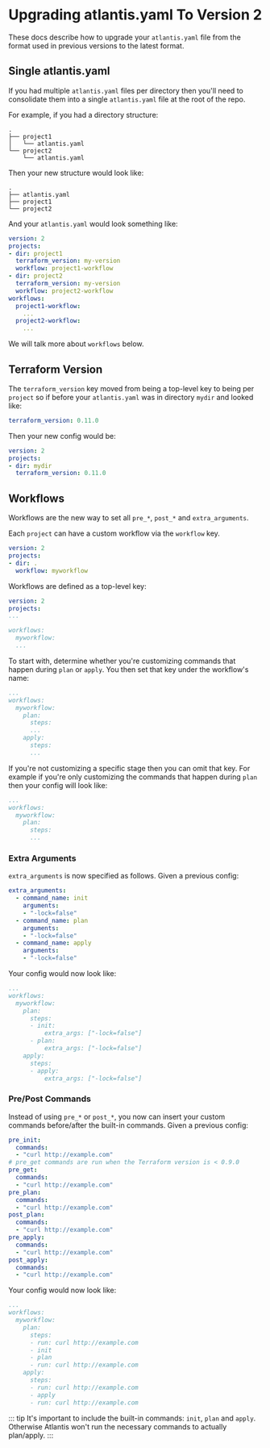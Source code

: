 # Upgrading atlantis.yaml To Version 2
These docs describe how to upgrade your `atlantis.yaml` file from the format used
in previous versions to the latest format.

## Single atlantis.yaml
If you had multiple `atlantis.yaml` files per directory then you'll need to
consolidate them into a single `atlantis.yaml` file at the root of the repo.

For example, if you had a directory structure:
```
.
├── project1
│   └── atlantis.yaml
└── project2
    └── atlantis.yaml
```

Then your new structure would look like:
```
.
├── atlantis.yaml
├── project1
└── project2
```

And your `atlantis.yaml` would look something like:
```yaml
version: 2
projects:
- dir: project1
  terraform_version: my-version
  workflow: project1-workflow
- dir: project2
  terraform_version: my-version
  workflow: project2-workflow
workflows:
  project1-workflow:
    ...
  project2-workflow:
    ...
```

We will talk more about `workflows` below.

## Terraform Version
The `terraform_version` key moved from being a top-level key to being per `project`
so if before your `atlantis.yaml` was in directory `mydir` and looked like:
```yaml
terraform_version: 0.11.0
```

Then your new config would be:
```yaml
version: 2
projects:
- dir: mydir
  terraform_version: 0.11.0
```

## Workflows
Workflows are the new way to set all `pre_*`, `post_*` and `extra_arguments`.

Each `project` can have a custom workflow via the `workflow` key.
```yaml
version: 2
projects:
- dir: .
  workflow: myworkflow
```

Workflows are defined as a top-level key:
```yaml
version: 2
projects:
...

workflows:
  myworkflow:
  ...
```

To start with, determine whether you're customizing commands that happen during
`plan` or `apply`. You then set that key under the workflow's name:
```yaml
...
workflows:
  myworkflow:
    plan:
      steps:
      ...
    apply:
      steps:
      ...
```

If you're not customizing a specific stage then you can omit that key. For example
if you're only customizing the commands that happen during `plan` then your config
will look like:
```yaml
...
workflows:
  myworkflow:
    plan:
      steps:
      ...
```

### Extra Arguments
`extra_arguments` is now specified as follows. Given a previous config:
```yaml
extra_arguments:
  - command_name: init
    arguments:
    - "-lock=false"
  - command_name: plan
    arguments:
    - "-lock=false"
  - command_name: apply
    arguments:
    - "-lock=false"
```

Your config would now look like:
```yaml
...
workflows:
  myworkflow:
    plan:
      steps:
      - init:
          extra_args: ["-lock=false"]
      - plan:
          extra_args: ["-lock=false"]
    apply:
      steps:
      - apply:
          extra_args: ["-lock=false"]
```


### Pre/Post Commands
Instead of using `pre_*` or `post_*`, you now can insert your custom commands
before/after the built-in commands. Given a previous config:

```yaml
pre_init:
  commands:
  - "curl http://example.com"
# pre_get commands are run when the Terraform version is < 0.9.0
pre_get:
  commands:
  - "curl http://example.com"
pre_plan:
  commands:
  - "curl http://example.com"
post_plan:
  commands:
  - "curl http://example.com"
pre_apply:
  commands:
  - "curl http://example.com"
post_apply:
  commands:
  - "curl http://example.com"
```

Your config would now look like:
```yaml
...
workflows:
  myworkflow:
    plan:
      steps:
      - run: curl http://example.com
      - init
      - plan
      - run: curl http://example.com
    apply:
      steps:
      - run: curl http://example.com
      - apply
      - run: curl http://example.com
```

::: tip
It's important to include the built-in commands: `init`, `plan` and `apply`.
Otherwise Atlantis won't run the necessary commands to actually plan/apply.
:::

